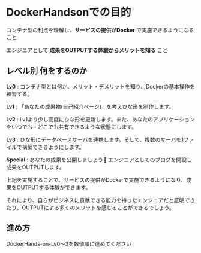 # DockerHandsonでの目的

コンテナ型の利点を理解し、**サービスの提供がDocker** で実施できるようになること

エンジニアとして **成果をOUTPUTする体験からメリットを知る** こと

## レベル別 何をするのか

**Lv0** : コンテナ型とは何か、メリット・デメリットを知り、Dockerの基本操作を練習する。

**Lv1** : 「あなたの成果物(自己紹介ページ)」を考えひな形を制作します。

**Lv2** : Lv1より少し高度にひな形を更新します。また、あなたのアプリケーションをいつでも・どこでも共有できるような状態にします。

**Lv3** : ひな形にデータベースサーバを連携します。そして、複数のサーバを1ファイルで構築できるようにします。

**Special** : あなたの成果を公開しましょう🎉 エンジニアとしてのブログを開設し成果をOUTPUTします。

上記を実施することで、サービスの提供がDockerで実施できるようになり、成果をOUTPUTする体験ができます。

それにより、自らがビジネスに貢献できる能力を持ったエンジニアだと証明できたり、OUTPUTによる多くのメリットを感じることができるでしょう。

## 進め方

DockerHands-on-Lv0～3を数値順に進めてください
